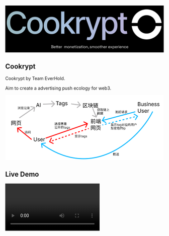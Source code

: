 ![alt text](images/logo.png)
## Cookrypt

Cookrypt by Team EverHold.

Aim to create a advertising push ecology for web3.

![alt text](images/flow.png)

## Live Demo

<video controls src="https://github.com/user-attachments/assets/735b3017-4a5a-429e-bd0c-440bb0496d92" title="Title"></video>
